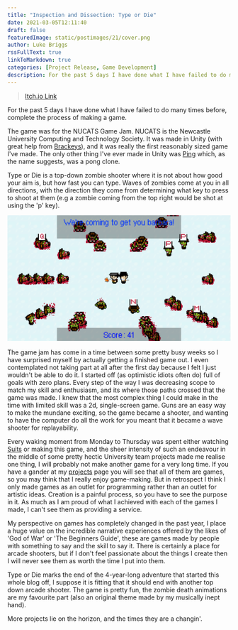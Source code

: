 ```yaml
---
title: "Inspection and Dissection: Type or Die"
date: 2021-03-05T12:11:40
draft: false
featuredImage: static/postimages/21/cover.png
author: Luke Briggs
rssFullText: true
linkToMarkdown: true
categories: [Project Release, Game Development]
description: For the past 5 days I have done what I have failed to do many times before, complete the process of making a game.
---
```


> [Itch.io Link](https://lukebriggs.itch.io/type-or-die)

For the past 5 days I have done what I have failed to do many times before,
complete the process of making a game.

The game was for the NUCATS Game Jam. NUCATS is the Newcastle University Computing
and Technology Society. It was made in Unity (with great help from [Brackeys](https://www.youtube.com/channel/UCYbK_tjZ2OrIZFBvU6CCMiA)),
and it was really the first reasonably sized game I've made. The only other thing I've ever made in Unity was [Ping](projects/ping)
which, as the name suggests, was a pong clone.

Type or Die is a top-down zombie shooter where it is not about how good
your aim is, but how fast you can type. Waves of zombies come at you in all directions, with the direction
they come from determining what key to press to shoot at them (e.g a zombie coming from the top right would be shot at
using the 'p' key).

![Type or Die game image](static/postimages/21/fight.png)

The game jam has come in a time between some pretty busy weeks so I have surprised myself by actually getting a
finished game out. I even contemplated not taking part at all after the first day because I felt I just wouldn't be able to do it.
I started off (as optimistic idiots often do) full of goals with zero plans. Every step of the way I was decreasing scope
to match my skill and enthusiasm, and its where those paths crossed that the game was made. I knew that the most complex
thing I could make in the time with limited skill was a 2d, single-screen game. Guns are an easy way to make the mundane exciting,
so the game became a shooter, and wanting to have the computer do all the work for you meant that it became a wave shooter for
replayability.

Every waking moment from Monday to Thursday was spent either watching [Suits](https://www.imdb.com/title/tt1632701/?ref_=fn_al_tt_1)
or making this game, and the sheer intensity of such an endeavour in the middle of some pretty hectic University team projects
made me realise one thing, I will probably not make another game for a very long time. If you have a gander at my [projects](projects) page
you will see that all of them are games, so you may think that I really enjoy game-making. But in retrospect I think I only made games as
an outlet for programming rather than an outlet for artistic ideas. Creation is a painful process, so you have to see the purpose in it.
As much as I am proud of what I achieved with each of the games I made, I can't see them as providing a service.

My perspective on games has completely changed in the past year, I place a huge value on the incredible narrative experiences offered by the likes of 'God of War' or
'The Beginners Guide', these are games made by people with something to say and the skill to say it. There is certainly a place for arcade
shooters, but if I don't feel passionate about the things I create then I will never see them as worth the time I put into them.

Type or Die marks the end of the 4-year-long adventure that started this whole blog off, I suppose it is fitting that it should end with another
top down arcade shooter. The game is pretty fun, the zombie death animations are my favourite part (also an original theme made by my musically inept hand).

More projects lie on the horizon, and the times they are a changin'.
